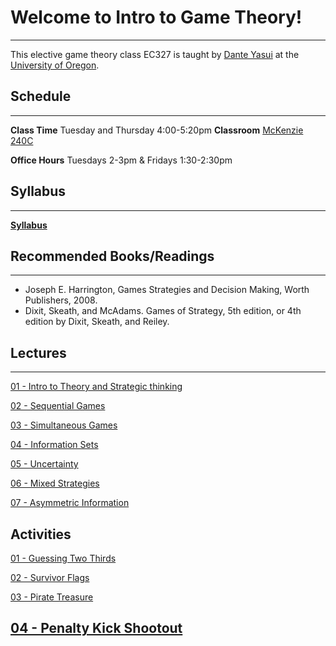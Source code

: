 # Welcome to Intro to Game Theory! 
---
This elective game theory class EC327 is taught by [Dante Yasui](https://cas.uoregon.edu/directory/economics/all/dyasui)
at the [University of Oregon](https://socialsciences.uoregon.edu/economics).

## Schedule
---
**Class Time** Tuesday and Thursday 4:00-5:20pm
**Classroom** [McKenzie 240C](https://map.uoregon.edu/7e11b9d41)

**Office Hours** Tuesdays 2-3pm & Fridays 1:30-2:30pm

## Syllabus
---

[**Syllabus**](https://raw.githack.com/dyasui/ec327gametheory/Syllabus/main.pdf)

## Recommended Books/Readings
---
 - Joseph E. Harrington, Games Strategies and Decision Making, Worth Publishers, 2008.
 - Dixit, Skeath, and McAdams. Games of Strategy, 5th edition, or 4th edition by Dixit, Skeath, and Reiley.

## Lectures
---

[01 - Intro to Theory and Strategic thinking](https://github.com/dyasui/ec327gametheory/blob/d6db6c1051a3b21a4054dcadb3bbb58f5b6e8a83/Slides/01Intro/Intro.pdf)

[02 - Sequential Games](https://github.com/dyasui/ec327gametheory/blob/d6db6c1051a3b21a4054dcadb3bbb58f5b6e8a83/Slides/02SequentialGames/02SequentialGames.pdf)

[03 - Simultaneous Games](https://github.com/dyasui/ec327gametheory/blob/d6db6c1051a3b21a4054dcadb3bbb58f5b6e8a83/Slides/03SimultaneousGames/beamer/main.pdf)

[04 - Information Sets](https://github.com/dyasui/ec327gametheory/blob/d6db6c1051a3b21a4054dcadb3bbb58f5b6e8a83/Slides/04InfoSets/main.pdf)

[05 - Uncertainty](https://github.com/dyasui/ec327gametheory/blob/d6db6c1051a3b21a4054dcadb3bbb58f5b6e8a83/Slides/05Uncertainty/main.pdf)

[06 - Mixed Strategies](https://github.com/dyasui/ec327gametheory/blob/d6db6c1051a3b21a4054dcadb3bbb58f5b6e8a83/Slides/06MixedStrategies/main.pdf)

[07 - Asymmetric Information](https://github.com/dyasui/ec327gametheory/blob/d6db6c1051a3b21a4054dcadb3bbb58f5b6e8a83/Slides/07AsymmetricInfo/main.pdf)

## Activities

[01 - Guessing Two Thirds](https://github.com/dyasui/ec327gametheory/tree/d6db6c1051a3b21a4054dcadb3bbb58f5b6e8a83/activities/01GuessTwoThirds)

[02 - Survivor Flags](https://github.com/dyasui/ec327gametheory/tree/d6db6c1051a3b21a4054dcadb3bbb58f5b6e8a83/activities/02SurvivorFlags)

[03 - Pirate Treasure](https://github.com/dyasui/ec327gametheory/tree/d6db6c1051a3b21a4054dcadb3bbb58f5b6e8a83/activities/03PirateTreasure)

[04 - Penalty Kick Shootout](https://github.com/dyasui/ec327gametheory/tree/d6db6c1051a3b21a4054dcadb3bbb58f5b6e8a83/activities/04PenaltyKicks)
---
